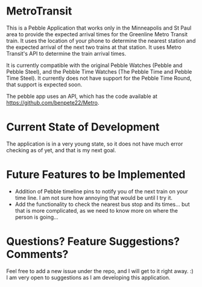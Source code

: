 # MetroTransit
This is a Pebble Application that works only in the Minneapolis and St Paul area to provide the expected arrival times for the Greenline Metro Transit train.
It uses the location of your phone to determine the nearest station and the expected arrival of the next two trains at that station. It uses Metro Transit's API to determine the train arrival times.

It is currently compatible with the original Pebble Watches (Pebble and Pebble Steel), and the Pebble Time Watches (The Pebble Time and Pebble Time Steel). It currently does not have support for the Pebble Time Round, that support is expected soon.

The pebble app uses an API, which has the code available at https://github.com/benpete22/Metro.

# Current State of Development
The application is in a very young state, so it does not have much error checking as of yet, and that is my next goal.



# Future Features to be Implemented
* Addition of Pebble timeline pins to notify you of the next train on your time line. I am not sure how annoying that would be until I try it.
* Add the functionality to check the nearest bus stop and its times... but that is more complicated, as we need to know more on where the person is going...



# Questions? Feature Suggestions? Comments?
Feel free to add a new issue under the repo, and I will get to it right away. :) I am very open to suggestions as I am developing this application.
